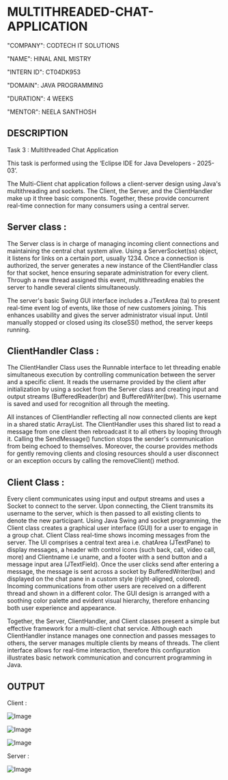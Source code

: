 # MULTITHREADED-CHAT-APPLICATION

"COMPANY": CODTECH IT SOLUTIONS

"NAME": HINAL ANIL MISTRY

"INTERN ID": CT04DK953

"DOMAIN": JAVA PROGRAMMING

"DURATION": 4 WEEKS

"MENTOR": NEELA SANTHOSH

## DESCRIPTION ##

Task 3 : Multithreaded Chat Application 

This task is performed using the ‘Eclipse IDE for Java Developers - 2025-03’.

The Multi-Client chat application follows a client-server design using Java's multithreading and sockets. The Client, the Server, and the ClientHandler make up it three basic components. Together, these provide concurrent real-time connection for many consumers using a central server.

## Server class : ##

The Server class is in charge of managing incoming client connections and maintaining the central chat system alive. Using a ServerSocket(ss) object, it listens for links on a certain port, usually 1234. Once a connection is authorized, the server generates a new instance of the ClientHandler class for that socket, hence ensuring separate administration for every client. Through a new thread assigned this event, multithreading enables the server to handle several clients simultaneously.

The server's basic Swing GUI interface includes a JTextArea (ta) to present real-time event log of events, like those of new customers joining. This enhances usability and gives the server administrator visual input. Until manually stopped or closed using its closeSS() method, the server keeps running.

## ClientHandler Class :  ##

The ClientHandler Class uses the Runnable interface to let threading enable simultaneous execution by controlling communication between the server and a specific client. It reads the username provided by the client after initialization by using a socket from the Server class and creating input and output streams (BufferedReader(br) and BufferedWriter(bw). This username is saved and used for recognition all through the meeting.

All instances of ClientHandler reflecting all now connected clients are kept in a shared static ArrayList. The ClientHandler uses this shared list to read a message from one client then rebroadcast it to all others by looping through it. Calling the SendMessage() function stops the sender's communication from being echoed to themselves. Moreover, the course provides methods for gently removing clients and closing resources should a user disconnect or an exception occurs by calling the removeClient() method.

## Client Class : ##

Every client communicates using input and output streams and uses a Socket to connect to the server. Upon connecting, the Client transmits its username to the server, which is then passed to all existing clients to denote the new participant. 
Using Java Swing and socket programming, the Client class creates a graphical user interface (GUI) for a user to engage in a group chat. Client Class real-time shows incoming messages from the server. The UI comprises a central text area i.e. chatArea (JTextPane) to display messages, a header with control icons (such back, call, video call, more) and Clientname i.e uname, and a footer with a send button and a message input area (JTextField). Once the user clicks send after entering a message, the message is sent across a socket by BufferedWriter(bw) and displayed on the chat pane in a custom style (right-aligned, colored). Incoming communications from other users are received on a different thread and shown in a different color.
The GUI design is arranged with a soothing color palette and evident visual hierarchy, therefore enhancing both user experience and appearance.

Together, the Server, ClientHandler, and Client classes present a simple but effective framework for a multi-client chat service. Although each ClientHandler instance manages one connection and passes messages to others, the server manages multiple clients by means of threads. The client interface allows for real-time interaction, therefore this configuration illustrates basic network communication and concurrent programming in Java.

## OUTPUT ##

Client :

![Image](https://github.com/user-attachments/assets/690591fc-cb63-4447-a665-363b9d5efb4f)

![Image](https://github.com/user-attachments/assets/ee6713a4-c134-475c-acbe-8075a0dde418)

![Image](https://github.com/user-attachments/assets/b4234fc0-e5f3-40c9-8924-622caea4610b)

Server :

![Image](https://github.com/user-attachments/assets/f4699479-5392-4911-ac3d-4a7f20ab40c5)
